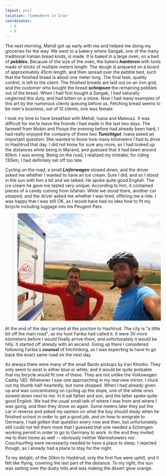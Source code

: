 ```yaml
---
layout: post
location: "Somewhere in Iran"
coordinates:
  - 0
  - 0
---
```


The next morning, Mehdi got up early with me and helped me doing my groceries for the way. We went to a bakery where Sangak, one of the many traditional Iranian bread kinds, is made. It is baked in a large oven, on a bed of ***pebbles***. Because of the size of the oven, the bakers ***hantieren*** with tools made of sticks of multiple meters length. The dough is prepared on a board of approximately 45cm length, and then spread over the pebble bed, such that the finished bread is about one meter long. The final task, quality control, is left to the client: The finished breads are laid out on an iron grid, and the customer who bought the bread ***schnipsen*** the remaining pebbles out of the bread. When I had first bought a Sangak, I had naturally neglected this duty, and had bitten on a stone. Now I had many examples of this art by the numerous clients queuing before us. Fetching bread seems to be men's business, out of 12 clients, one was female.

I took my time to have breakfast with Mehdi, Ivana and Mateusz. It was difficult for me to leave the friends I had made in the last two days. The farewell from Mobin and Pouya the evening before had already been hard, I had really enjoyed the company of these two ***Tunichtgut***. Ivana asked an important question: She wanted to know how many kilometers I had to drive to Hashtrud that day. I did not know for sure any more, as I had looked up the distances while being in Marand, and guessed that it had been around 80km. I was wrong. Being on the road, I realized my mistake; for riding 130km, I had definitely set off too late.

Cycling on the road, a small ***Lieferwagen*** slowed down, and the driver asked me whether I wanted to have an ice cream. Sure I did, and so I stood in the sun with him a bit and we talked. He spoke quite good English. The ice cream he gave me tasted very unique. According to him, it contained pieces of a candy coming from Isfahan. While we stood there, another car stopped, and the driver asked me whether I was tired, offering me a ride. I was happy that I was still OK, as I would have had no idea how to fit my bicycle including luggage into his Peugeot Pars.

> ![The ice cream donator](/images/IMG_4346.JPG)

At the end of the day I arrived at the junction to Hashtrud. The city is "a little bit off the main road", as my host Fariba had called it. It were 30 more kilometers before I would finally arrive there, and unfortunately it would be hilly. It started off already with an ascend. Going up there I considered following Fariba's ***counsel*** of hitchhiking, as I was expecting to have to go back the exact same road on the next day.

As always there were many of the small Bardo pickups by Iran Khodro. They only seem to exist in either blue or white, and it would be quite probable that my bicycle would fit one of these. They are not unlike the Volkswagen Caddy 14D. Whenever I saw one approaching in my rearview mirror, I stuck out my thumb half-heartedly, but none stopped. When I had already given up and was concentrating on cycling up the slope, one of the white ones slowed down next to me. In it sat father and son, and the latter spoke quite good English. We had the usual small talk of where I was from and where I was going, and then they drove on again. Some meters later they put the car in reverse and asked my opinion on what the boy should study when he finished school in order to get a good job, and on how to emigrate to Germany. I had gotten that question every now and then, but unfortunately still could not tell them more that I guessed that one needed a Schengen working permit in order to go to Germany to work. In the end they invited me to their home as well -- obviously neither Warmshowers nor Couchsurfing were necessarily needed to have a place to sleep. I rejected though, as I already had a place to stay for the night.

To my delight, of the 30km to Hashtrud, only the first five were uphill, and it felt like flying, covering the last part of the distance. To my right, the sun was setting over the dusty hills and was making the desert glow orange.
